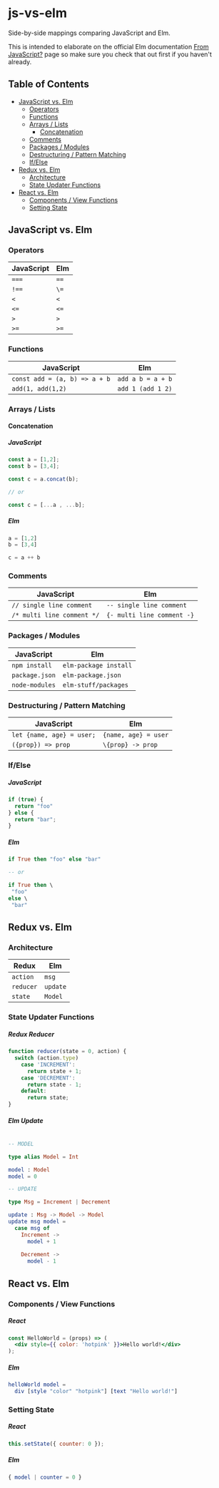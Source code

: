 # js-vs-elm
Side-by-side mappings comparing JavaScript and Elm.

This is intended to elaborate on the official Elm documentation [From JavaScript?](http://elm-lang.org/docs/from-javascript) page
so make sure you check that out first if you haven't already.

## Table of Contents
- [JavaScript vs. Elm](#javascript-vs-elm)
  - [Operators](#operators)
  - [Functions](#functions)
  - [Arrays / Lists](#arrays--lists)
    - [Concatenation](#concatenation)
  - [Comments](#comments)
  - [Packages / Modules](#packages--modules)
  - [Destructuring / Pattern Matching](#destructuring--pattern-matching)
  - [If/Else](#ifelse)
- [Redux vs. Elm](#redux-vs-elm)
  - [Architecture](#architecture)
  - [State Updater Functions](#state-updater-functions)
- [React vs. Elm](#react-vs-elm)
  - [Components / View Functions](#components--view-functions)
  - [Setting State](#setting-state)

## JavaScript vs. Elm

### Operators

| JavaScript | Elm   |
| ---------- | ----- |
| `===`      | `==`  |
| `!==`      | `\=`  |
| `<`        | `<`   |
| `<=`       | `<=`  |
| `>`        | `>`   |
| `>=`       | `>=`  |

### Functions

| JavaScript                    | Elm               |
| ----------------------------- | ----------------- |
| `const add = (a, b) => a + b` | `add a b = a + b` |
| `add(1, add(1,2)`             | `add 1 (add 1 2)` |


### Arrays / Lists

#### Concatenation

##### JavaScript

```javascript
const a = [1,2];
const b = [3,4];

const c = a.concat(b);

// or

const c = [...a , ...b];
```

##### Elm

```javascript
a = [1,2]
b = [3,4]

c = a ++ b
```


### Comments

| JavaScript                 | Elm                        |
| -------------------------- | -------------------------- |
| `// single line comment`   | `-- single line comment`   |
| `/* multi line comment */` | `{- multi line comment -}` |

### Packages / Modules

| JavaScript     | Elm                    |
| -------------- | ---------------------- |
| `npm install`  | `elm-package install`  |
| `package.json` | `elm-package.json`     |
| `node-modules` | `elm-stuff/packages`   |


### Destructuring / Pattern Matching

| JavaScript                | Elm                  |
| ------------------------- | -------------------- |
| `let {name, age} = user;` | `{name, age} = user` |
| `({prop}) => prop`        | `\{prop} -> prop`    |

### If/Else

##### JavaScript
```javascript
if (true) {
  return "foo"
} else {
  return "bar";
}
```

##### Elm

```elm
if True then "foo" else "bar"

-- or

if True then \
 "foo"
else \
 "bar"
```

## Redux vs. Elm

### Architecture

| Redux     | Elm      |
| --------- | -------- |
| `action`  | `msg`    |
| `reducer` | `update` |
| `state`   | `Model`  |

### State Updater Functions

##### Redux Reducer

```javascript
function reducer(state = 0, action) {
  switch (action.type)
    case 'INCREMENT':
      return state + 1;
    case 'DECREMENT':
      return state - 1;
    default:
      return state;
}
```

##### Elm Update

```elm

-- MODEL

type alias Model = Int

model : Model
model = 0

-- UPDATE

type Msg = Increment | Decrement

update : Msg -> Model -> Model
update msg model =
  case msg of
    Increment ->
      model + 1
      
    Decrement ->
      model - 1
```

## React vs. Elm

### Components / View Functions

##### React
```jsx harmony
const HelloWorld = (props) => (
  <div style={{ color: 'hotpink' }}>Hello world!</div>
);
```

##### Elm

```elm
helloWorld model =
  div [style "color" "hotpink"] [text "Hello world!"]
```

### Setting State

##### React

```javascript
this.setState({ counter: 0 });
```

##### Elm

```elm
{ model | counter = 0 }
```